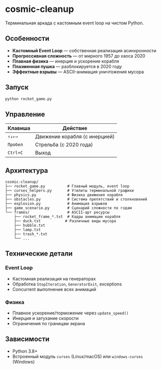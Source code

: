 # cosmic-cleanup

Терминальная аркада с кастомным event loop на чистом Python.

## Особенности

- **Кастомный Event Loop** — собственная реализация асинхронности
- **Прогрессивная сложность** — от мирного 1957 до хаоса 2020
- **Плавная физика** — инерция и ускорение корабля
- **Плазменная пушка** — разблокируется в 2020 году
- **Эффектные взрывы** — ASCII-анимация уничтожения мусора

## Запуск

```bash
python rocket_game.py
```

## Управление

| Клавиша | Действие |
|---------|----------|
| `↑↓←→` | Движение корабля (с инерцией) |
| `Пробел` | Стрельба (с 2020 года) |
| `Ctrl+C` | Выход |

## Архитектура

```
cosmic-cleanup/
├── rocket_game.py          # Главный модуль, event loop
├── curses_helpers.py       # Утилиты терминальной графики
├── physics.py              # Физика движения корабля
├── obstacles.py            # Система препятствий и столкновений
├── explosion.py            # Анимация взрывов
├── game_scenario.py        # Сценарий сложности по годам
└── frames/                 # ASCII-арт ресурсы
    ├── rocket_frame_*.txt  # Кадры анимации корабля
    ├── duck.txt           # Различные виды мусора
    ├── hubble.txt
    ├── lamp.txt
    ├── trash_*.txt
    └── ...
```

## Технические детали

### Event Loop
- Кастомная реализация на генераторах
- Обработка `StopIteration`, `GeneratorExit`, exceptions
- Concurrent выполнение всех анимаций

### Физика
- Плавное ускорение/торможение через `update_speed()`
- Инерция и затухание скорости
- Ограничения по границам экрана

## Зависимости

- Python 3.8+
- Встроенный модуль `curses` (Linux/macOS) или `windows-curses` (Windows)
